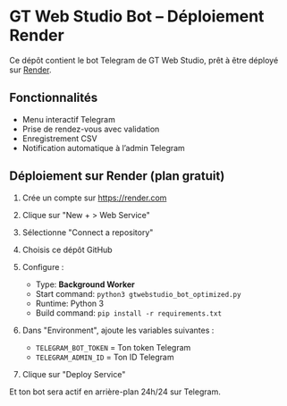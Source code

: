 # GT Web Studio Bot – Déploiement Render

Ce dépôt contient le bot Telegram de GT Web Studio, prêt à être déployé sur [Render](https://render.com).

## Fonctionnalités
- Menu interactif Telegram
- Prise de rendez-vous avec validation
- Enregistrement CSV
- Notification automatique à l’admin Telegram

## Déploiement sur Render (plan gratuit)

1. Crée un compte sur https://render.com
2. Clique sur "New + > Web Service"
3. Sélectionne "Connect a repository"
4. Choisis ce dépôt GitHub
5. Configure :
   - Type: **Background Worker**
   - Start command: `python3 gtwebstudio_bot_optimized.py`
   - Runtime: Python 3
   - Build command: `pip install -r requirements.txt`

6. Dans "Environment", ajoute les variables suivantes :
   - `TELEGRAM_BOT_TOKEN` = Ton token Telegram
   - `TELEGRAM_ADMIN_ID` = Ton ID Telegram

7. Clique sur "Deploy Service"

Et ton bot sera actif en arrière-plan 24h/24 sur Telegram.
